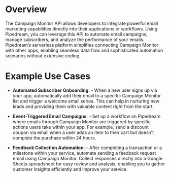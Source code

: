 # Overview

The Campaign Monitor API allows developers to integrate powerful email marketing capabilities directly into their applications or workflows. Using Pipedream, you can leverage this API to automate email campaigns, manage subscribers, and analyze the performance of your emails. Pipedream’s serverless platform simplifies connecting Campaign Monitor with other apps, enabling seamless data flow and sophisticated automation scenarios without extensive coding.

# Example Use Cases

- **Automated Subscriber Onboarding**: - When a new user signs up via your app, automatically add their email to a specific Campaign Monitor list and trigger a welcome email series. This can help in nurturing new leads and providing them with valuable content right from the start.

- **Event-Triggered Email Campaigns**: - Set up a workflow on Pipedream where emails through Campaign Monitor are triggered by specific actions users take within your app. For example, send a discount coupon via email when a user adds an item to their cart but doesn’t complete the purchase within 24 hours.

- **Feedback Collection Automation**: - After completing a transaction or a milestone within your service, automate sending a feedback request email using Campaign Monitor. Collect responses directly into a Google Sheets spreadsheet for easy review and analysis, enabling you to gather customer insights efficiently and improve your service.
